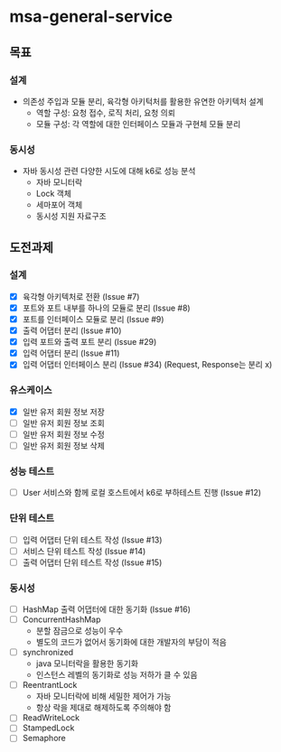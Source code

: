 # msa-general-service
## 목표 
### 설계
- 의존성 주입과 모듈 분리, 육각형 아키턱처를 활용한 유연한 아키텍처 설계 
  - 역할 구성: 요청 접수, 로직 처리, 요청 의뢰 
  - 모듈 구성: 각 역할에 대한 인터페이스 모듈과 구현체 모듈 분리  

### 동시성 
- 자바 동시성 관련 다양한 시도에 대해 k6로 성능 분석 
  - 자바 모니터락 
  - Lock 객체 
  - 세마포어 객체 
  - 동시성 지원 자료구조

## 도전과제 
### 설계
- [x] 육각형 아키텍처로 전환 (Issue #7)
- [x] 포트와 포트 내부를 하나의 모듈로 분리 (Issue #8)
- [x] 포트를 인터페이스 모듈로 분리 (Issue #9)
- [x] 출력 어댑터 분리 (Issue #10)
- [x] 입력 포트와 출력 포트 분리 (Issue #29)
- [x] 입력 어댑터 분리 (Issue #11)
- [x] 입력 어댑터 인터페이스 분리 (Issue #34) (Request, Response는 분리 x)

### 유스케이스 
- [x] 일반 유저 회원 정보 저장
- [ ] 일반 유저 회원 정보 조회
- [ ] 일반 유저 회원 정보 수정
- [ ] 일반 유저 회원 정보 삭제

### 성능 테스트
- [ ] User 서비스와 함께 로컬 호스트에서 k6로 부하테스트 진행 (Issue #12)

### 단위 테스트
- [ ] 입력 어댑터 단위 테스트 작성 (Issue #13)
- [ ] 서비스 단위 테스트 작성 (Issue #14)
- [ ] 출력 어댑터 단위 테스트 작성 (Issue #15)

### 동시성 
- [ ] HashMap 출력 어댑터에 대한 동기화 (Issue #16)
- [ ] ConcurrentHashMap
  - 분할 잠금으로 성능이 우수 
  - 별도의 코드가 없어서 동기화에 대한 개발자의 부담이 적음 
- [ ] synchronized
  - java 모니터락을 활용한 동기화 
  - 인스턴스 레벨의 동기화로 성능 저하가 클 수 있음 
- [ ] ReentrantLock
  - 자바 모니터락에 비해 세밀한 제어가 가능 
  - 항상 락을 제대로 해제하도록 주의해야 함 
- [ ] ReadWriteLock
- [ ] StampedLock
- [ ] Semaphore
